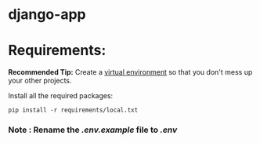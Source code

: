 # django-app

# Requirements:
**Recommended Tip:** Create a [virtual environment](https://github.com/arjun0108/django-tricks/blob/master/README.md#working-with-virtual-environment) so that you don't mess up your other projects.

Install all the required packages:
```console
pip install -r requirements/local.txt
```

### Note : Rename the ***.env.example*** file to ***.env***
